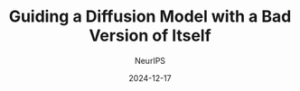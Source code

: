 ---
layout: seminar-post
title: "Guiding a Diffusion Model with a Bad Version of Itself"
subtitle: 'NeurIPS'
categories:
    - "Computer Vision"
tags: ['Image generation']
date: 2024-12-17
pdf_url: 'https://drive.google.com/file/d/13s4pV9r9ttjypnlt3447KL9T-0e4gmYA/preview'
---